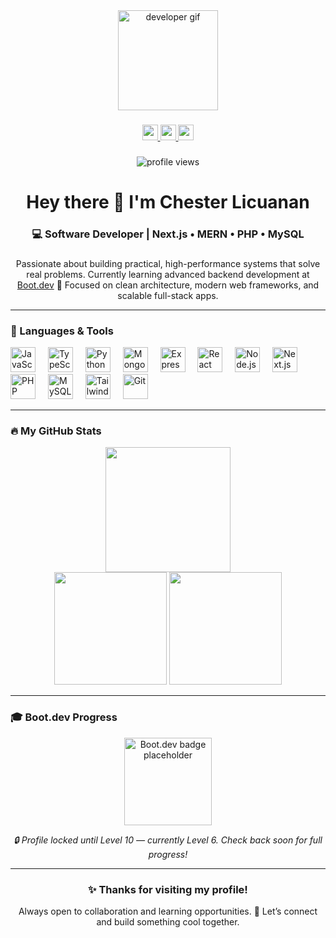 <div align="center">
  <img height="160" src="https://media.giphy.com/media/M9gbBd9nbDrOTu1Mqx/giphy.gif" alt="developer gif" />
</div>

###

<div align="center">
  <a href="https://linkedin.com/in/your-profile" target="_blank">
    <img src="https://img.shields.io/static/v1?message=LinkedIn&logo=linkedin&label=&color=0077B5&logoColor=white&labelColor=&style=for-the-badge" height="25" />
  </a>
  <a href="https://youtube.com/@yourchannel" target="_blank">
    <img src="https://img.shields.io/static/v1?message=YouTube&logo=youtube&label=&color=FF0000&logoColor=white&labelColor=&style=for-the-badge" height="25" />
  </a>
  <a href="https://twitter.com/yourhandle" target="_blank">
    <img src="https://img.shields.io/static/v1?message=Twitter&logo=twitter&label=&color=1DA1F2&logoColor=white&labelColor=&style=for-the-badge" height="25" />
  </a>
</div>

###

<div align="center">
  <img src="https://visitor-badge.laobi.icu/badge?page_id=chesterlicuanan.chesterlicuanan" alt="profile views" />
</div>

###

<h1 align="center">Hey there 👋 I'm Chester Licuanan</h1>

###

<h3 align="center">💻 Software Developer | Next.js • MERN • PHP • MySQL</h3>

###

<p align="center">
  Passionate about building practical, high-performance systems that solve real problems.  
  Currently learning advanced backend development at <a href="https://www.boot.dev/u/frontsignature80" target="_blank">Boot.dev</a> 🚀  
  Focused on clean architecture, modern web frameworks, and scalable full-stack apps.
</p>

---

<h3 align="left">🧰 Languages & Tools</h3>

<div align="left">
  <img src="https://cdn.jsdelivr.net/gh/devicons/devicon/icons/javascript/javascript-original.svg" height="40" alt="JavaScript" />
  <img width="12" />
  <img src="https://cdn.jsdelivr.net/gh/devicons/devicon/icons/typescript/typescript-original.svg" height="40" alt="TypeScript" />
  <img width="12" />
  <img src="https://cdn.jsdelivr.net/gh/devicons/devicon/icons/python/python-original.svg" height="40" alt="Python" />
  <img width="12" />
  <img src="https://cdn.jsdelivr.net/gh/devicons/devicon/icons/mongodb/mongodb-original-wordmark.svg" height="40" alt="MongoDB" />
  <img width="12" />
  <img src="https://cdn.jsdelivr.net/gh/devicons/devicon/icons/express/express-original.svg" height="40" alt="Express" />
  <img width="12" />
  <img src="https://cdn.jsdelivr.net/gh/devicons/devicon/icons/react/react-original.svg" height="40" alt="React" />
  <img width="12" />
  <img src="https://cdn.jsdelivr.net/gh/devicons/devicon/icons/nodejs/nodejs-original.svg" height="40" alt="Node.js" />
  <img width="12" />
  <img src="https://cdn.jsdelivr.net/gh/devicons/devicon/icons/nextjs/nextjs-original-wordmark.svg" height="40" alt="Next.js" />
  <img width="12" />
  <img src="https://cdn.jsdelivr.net/gh/devicons/devicon/icons/php/php-original.svg" height="40" alt="PHP" />
  <img width="12" />
  <img src="https://cdn.jsdelivr.net/gh/devicons/devicon/icons/mysql/mysql-original-wordmark.svg" height="40" alt="MySQL" />
  <img width="12" />
  <img src="https://cdn.jsdelivr.net/gh/devicons/devicon/icons/tailwindcss/tailwindcss-plain.svg" height="40" alt="TailwindCSS" />
  <img width="12" />
  <img src="https://cdn.jsdelivr.net/gh/devicons/devicon/icons/git/git-original.svg" height="40" alt="Git" />
</div>

---

<h3 align="left">🔥 My GitHub Stats</h3>

<div align="center">
  <img src="https://streak-stats.demolab.com?user=chesterlicuanan&theme=tokyonight&hide_border=false&border_radius=5" height="200" />
  <br />
  <img src="https://github-readme-stats.vercel.app/api?username=chesterlicuanan&show_icons=true&theme=tokyonight&count_private=true" height="180" />
  <img src="https://github-readme-stats.vercel.app/api/top-langs/?username=chesterlicuanan&layout=compact&theme=tokyonight" height="180" />
</div>

---

<h3 align="left">🎓 Boot.dev Progress</h3>

<div align="center">
  <a href="https://www.boot.dev/u/frontsignature80" target="_blank">
    <img src="https://boot.dev/api/badges/user/frontsignature80/completion?theme=dark" height="140" alt="Boot.dev badge placeholder" />
  </a>
  <br />
  <p><i>🔒 Profile locked until Level 10 — currently Level 6. Check back soon for full progress!</i></p>
</div>

---

<h3 align="center">✨ Thanks for visiting my profile!</h3>
<p align="center">
  Always open to collaboration and learning opportunities.  
  💬 Let’s connect and build something cool together.
</p>
